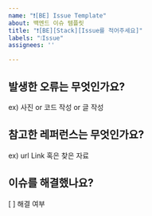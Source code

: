 ```yaml
---
name: "❗[BE] Issue Template"
about: 백엔드 이슈 템플릿
title: "❗[BE][Stack][Issue를 적어주세요]"
labels: "❕Issue"
assignees: ''

---
```


## 발생한 오류는 무엇인가요?
ex) 사진 or 코드 작성 or 글 작성

## 참고한 레퍼런스는 무엇인가요?
ex) url Link 혹은 찾은 자료

## 이슈를 해결했나요?
[ ] 해결 여부
